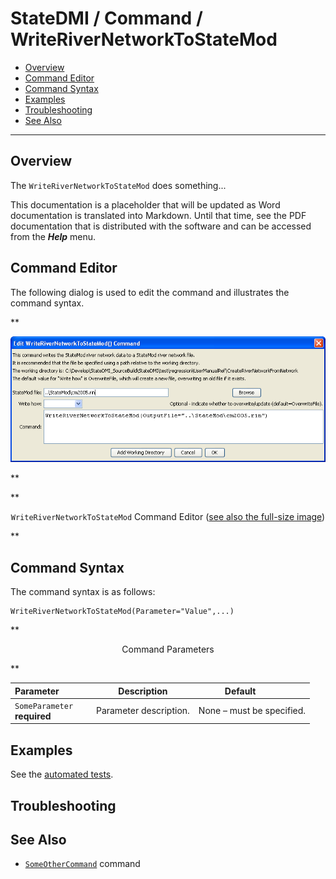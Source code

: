 # StateDMI / Command / WriteRiverNetworkToStateMod #

* [Overview](#overview)
* [Command Editor](#command-editor)
* [Command Syntax](#command-syntax)
* [Examples](#examples)
* [Troubleshooting](#troubleshooting)
* [See Also](#see-also)

-------------------------

## Overview ##

The `WriteRiverNetworkToStateMod` does something...

This documentation is a placeholder that will be updated as Word documentation is translated into Markdown.
Until that time, see the PDF documentation that is distributed with the software and can be accessed
from the ***Help*** menu.

## Command Editor ##

The following dialog is used to edit the command and illustrates the command syntax.

**<p style="text-align: center;">
![WriteRiverNetworkToStateMod](WriteRiverNetworkToStateMod.png)
</p>**

**<p style="text-align: center;">
`WriteRiverNetworkToStateMod` Command Editor (<a href="../WriteRiverNetworkToStateMod.png">see also the full-size image</a>)
</p>**

## Command Syntax ##

The command syntax is as follows:

```text
WriteRiverNetworkToStateMod(Parameter="Value",...)
```
**<p style="text-align: center;">
Command Parameters
</p>**

| **Parameter**&nbsp;&nbsp;&nbsp;&nbsp;&nbsp;&nbsp;&nbsp;&nbsp;&nbsp;&nbsp;&nbsp;&nbsp; | **Description** | **Default**&nbsp;&nbsp;&nbsp;&nbsp;&nbsp;&nbsp;&nbsp;&nbsp;&nbsp;&nbsp; |
| --------------|-----------------|----------------- |
|`SomeParameter`<br>**required**|Parameter description.|None – must be specified.|

## Examples ##

See the [automated tests](https://github.com/OpenCDSS/cdss-app-statedmi-test/tree/master/test/regression/commands/WriteRiverNetworkToStateMod).

## Troubleshooting ##

## See Also ##

* [`SomeOtherCommand`](../SomeOtherCommand/SomeOtherCommand) command
